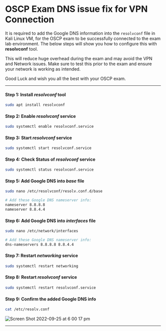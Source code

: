 # OSCP Exam DNS issue fix for VPN Connection
It is required to add the Google DNS information into the `resolvconf` file in Kali Linux VM, for the OSCP exam to be successfully connected to the exam lab environment. The below steps will show you how to configure this with **resolvconf** tool. 

This will reduce huge overhead during the exam and may avoid the VPN and Network issues. Make sure to test this prior to the exam and ensure your network is working as intended. 

Good Luck and wish you all the best with your OSCP exam. 


---


#### **Step 1:** Install *resolvconf* tool
```bash
sudo apt install resolvconf
```


#### **Step 2:** Enable *resolvconf* service
```bash
sudo systemctl enable resolvconf.service
```


#### **Step 3:** Start *resolvconf* service
```bash
sudo systemctl start resolvconf.service
```


#### **Step 4:** Check Status of *resolvconf* service
```bash
sudo systemctl status resolvconf.service
```


#### **Step 5:** Add Google DNS into *base* file
```bash
sudo nano /etc/resolvconf/resolv.conf.d/base

# Add these Google DNS nameserver info:
nameserver 8.8.8.8
nameserver 8.8.4.4
```


#### **Step 6:** Add Google DNS into *interfaces* file
```bash
sudo nano /etc/network/interfaces

# Add these Google DNS nameserver info:
dns-nameservers 8.8.8.8 8.8.4.4
```


#### **Step 7:** Restart *networking* service
```bash
sudo systemctl restart networking
```


#### **Step 8:** Restart *resolvconf* service
```bash
sudo systemctl restart resolvconf.service
```


#### **Step 9:** Confirm the added Google DNS info
```bash
cat /etc/resolv.conf
```

![Screen Shot 2022-09-25 at 6 00 17 pm](https://user-images.githubusercontent.com/6763366/192138917-e026403e-b977-4bff-94de-019c19a98c5d.png)


---


